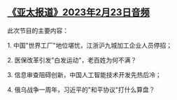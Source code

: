 <!--1677186298000-->
[《亚太报道》2023年2月23日音频](https://www.rfa.org/mandarin/yataibaodao/apr-audio/yp-02232023131123.html)
------

<p>此次节目的主要内容：</p><p>1. 中国"世界工厂"地位堪忧，江浙沪九城加工企业人员停招；</p><p>2. 医保改革引发"白发运动"，老百姓为何不满？</p><p>3. 信息审查阻碍创新，中国人工智能技术开发先热后冷；</p><p>4. 俄乌战争一周年，习近平的"和平协议"打什么算盘？</p>
